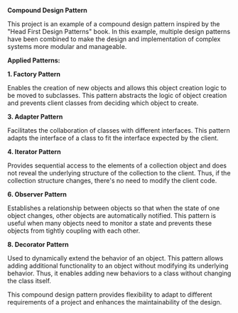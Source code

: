 **Compound Design Pattern**

This project is an example of a compound design pattern inspired by the "Head First Design Patterns" book. In this example, multiple design patterns have been combined to make the design and implementation of complex systems more modular and manageable.

**Applied Patterns:**

**1. Factory Pattern**
   
Enables the creation of new objects and allows this object creation logic to be moved to subclasses. This pattern abstracts the logic of object creation and prevents client classes from deciding which object to create.

**3. Adapter Pattern**

Facilitates the collaboration of classes with different interfaces. This pattern adapts the interface of a class to fit the interface expected by the client.

**4. Iterator Pattern**

Provides sequential access to the elements of a collection object and does not reveal the underlying structure of the collection to the client. Thus, if the collection structure changes, there's no need to modify the client code.

**6. Observer Pattern**
   
Establishes a relationship between objects so that when the state of one object changes, other objects are automatically notified. This pattern is useful when many objects need to monitor a state and prevents these objects from tightly coupling with each other.

**8. Decorator Pattern**
   
Used to dynamically extend the behavior of an object. This pattern allows adding additional functionality to an object without modifying its underlying behavior. Thus, it enables adding new behaviors to a class without changing the class itself.

This compound design pattern provides flexibility to adapt to different requirements of a project and enhances the maintainability of the design.

